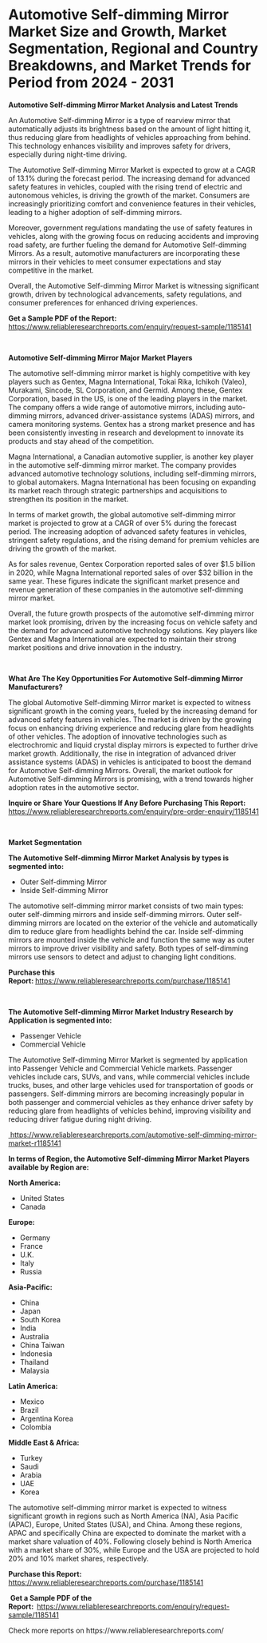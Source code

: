 <p><h1>Automotive Self-dimming Mirror Market Size and Growth, Market Segmentation, Regional and Country Breakdowns, and Market Trends for Period from 2024 -  2031</h1></p><p><strong>Automotive Self-dimming Mirror Market Analysis and Latest Trends</strong></p>
<p><p>An Automotive Self-dimming Mirror is a type of rearview mirror that automatically adjusts its brightness based on the amount of light hitting it, thus reducing glare from headlights of vehicles approaching from behind. This technology enhances visibility and improves safety for drivers, especially during night-time driving.</p><p>The Automotive Self-dimming Mirror Market is expected to grow at a CAGR of 13.1% during the forecast period. The increasing demand for advanced safety features in vehicles, coupled with the rising trend of electric and autonomous vehicles, is driving the growth of the market. Consumers are increasingly prioritizing comfort and convenience features in their vehicles, leading to a higher adoption of self-dimming mirrors.</p><p>Moreover, government regulations mandating the use of safety features in vehicles, along with the growing focus on reducing accidents and improving road safety, are further fueling the demand for Automotive Self-dimming Mirrors. As a result, automotive manufacturers are incorporating these mirrors in their vehicles to meet consumer expectations and stay competitive in the market.</p><p>Overall, the Automotive Self-dimming Mirror Market is witnessing significant growth, driven by technological advancements, safety regulations, and consumer preferences for enhanced driving experiences.</p></p>
<p><strong>Get a Sample PDF of the Report:&nbsp;</strong> <a href="https://www.reliableresearchreports.com/enquiry/request-sample/1185141">https://www.reliableresearchreports.com/enquiry/request-sample/1185141</a></p>
<p>&nbsp;</p>
<p><strong>Automotive Self-dimming Mirror Major Market Players</strong></p>
<p><p>The automotive self-dimming mirror market is highly competitive with key players such as Gentex, Magna International, Tokai Rika, Ichikoh (Valeo), Murakami, Sincode, SL Corporation, and Germid. Among these, Gentex Corporation, based in the US, is one of the leading players in the market. The company offers a wide range of automotive mirrors, including auto-dimming mirrors, advanced driver-assistance systems (ADAS) mirrors, and camera monitoring systems. Gentex has a strong market presence and has been consistently investing in research and development to innovate its products and stay ahead of the competition.</p><p>Magna International, a Canadian automotive supplier, is another key player in the automotive self-dimming mirror market. The company provides advanced automotive technology solutions, including self-dimming mirrors, to global automakers. Magna International has been focusing on expanding its market reach through strategic partnerships and acquisitions to strengthen its position in the market.</p><p>In terms of market growth, the global automotive self-dimming mirror market is projected to grow at a CAGR of over 5% during the forecast period. The increasing adoption of advanced safety features in vehicles, stringent safety regulations, and the rising demand for premium vehicles are driving the growth of the market.</p><p>As for sales revenue, Gentex Corporation reported sales of over $1.5 billion in 2020, while Magna International reported sales of over $32 billion in the same year. These figures indicate the significant market presence and revenue generation of these companies in the automotive self-dimming mirror market.</p><p>Overall, the future growth prospects of the automotive self-dimming mirror market look promising, driven by the increasing focus on vehicle safety and the demand for advanced automotive technology solutions. Key players like Gentex and Magna International are expected to maintain their strong market positions and drive innovation in the industry.</p></p>
<p>&nbsp;</p>
<p><strong>What Are The Key Opportunities For Automotive Self-dimming Mirror Manufacturers?</strong></p>
<p><p>The global Automotive Self-dimming Mirror market is expected to witness significant growth in the coming years, fueled by the increasing demand for advanced safety features in vehicles. The market is driven by the growing focus on enhancing driving experience and reducing glare from headlights of other vehicles. The adoption of innovative technologies such as electrochromic and liquid crystal display mirrors is expected to further drive market growth. Additionally, the rise in integration of advanced driver assistance systems (ADAS) in vehicles is anticipated to boost the demand for Automotive Self-dimming Mirrors. Overall, the market outlook for Automotive Self-dimming Mirrors is promising, with a trend towards higher adoption rates in the automotive sector.</p></p>
<p><strong>Inquire or Share Your Questions If Any Before Purchasing This Report:</strong> <a href="https://www.reliableresearchreports.com/enquiry/pre-order-enquiry/1185141">https://www.reliableresearchreports.com/enquiry/pre-order-enquiry/1185141</a></p>
<p>&nbsp;</p>
<p><strong>Market Segmentation</strong></p>
<p><strong>The Automotive Self-dimming Mirror Market Analysis by types is segmented into:</strong></p>
<p><ul><li>Outer Self-dimming Mirror</li><li>Inside Self-dimming Mirror</li></ul></p>
<p><p>The automotive self-dimming mirror market consists of two main types: outer self-dimming mirrors and inside self-dimming mirrors. Outer self-dimming mirrors are located on the exterior of the vehicle and automatically dim to reduce glare from headlights behind the car. Inside self-dimming mirrors are mounted inside the vehicle and function the same way as outer mirrors to improve driver visibility and safety. Both types of self-dimming mirrors use sensors to detect and adjust to changing light conditions.</p></p>
<p><strong>Purchase this Report:&nbsp;</strong><a href="https://www.reliableresearchreports.com/purchase/1185141">https://www.reliableresearchreports.com/purchase/1185141</a></p>
<p>&nbsp;</p>
<p><strong>The Automotive Self-dimming Mirror Market Industry Research by Application is segmented into:</strong></p>
<p><ul><li>Passenger Vehicle</li><li>Commercial Vehicle</li></ul></p>
<p><p>The Automotive Self-dimming Mirror Market is segmented by application into Passenger Vehicle and Commercial Vehicle markets. Passenger vehicles include cars, SUVs, and vans, while commercial vehicles include trucks, buses, and other large vehicles used for transportation of goods or passengers. Self-dimming mirrors are becoming increasingly popular in both passenger and commercial vehicles as they enhance driver safety by reducing glare from headlights of vehicles behind, improving visibility and reducing driver fatigue during night driving.</p></p>
<p><a href="https://www.reliableresearchreports.com/automotive-self-dimming-mirror-market-r1185141">&nbsp;https://www.reliableresearchreports.com/automotive-self-dimming-mirror-market-r1185141</a></p>
<p><strong>In terms of Region, the Automotive Self-dimming Mirror Market Players available by Region are:</strong></p>
<p>
    <p> <strong> North America: </strong>
        <ul>
            <li>United States</li>
            <li>Canada</li>
        </ul>
        </p> 
    <p> <strong> Europe: </strong>
        <ul>
            <li>Germany</li>
            <li>France</li>
            <li>U.K.</li>
            <li>Italy</li>
            <li>Russia</li>
        </ul>
        </p> 
    <p> <strong> Asia-Pacific: </strong>
        <ul>
            <li>China</li>
            <li>Japan</li>
            <li>South Korea</li>
            <li>India</li>
            <li>Australia</li>
            <li>China Taiwan</li>
            <li>Indonesia</li>
            <li>Thailand</li>
            <li>Malaysia</li>
        </ul>
        </p> 
    <p> <strong> Latin America: </strong>
        <ul>
            <li>Mexico</li>
            <li>Brazil</li>
            <li>Argentina Korea</li>
            <li>Colombia</li>
        </ul>
        </p> 
    <p> <strong> Middle East & Africa: </strong>
        <ul>
            <li>Turkey</li>
            <li>Saudi</li>
            <li>Arabia</li>
            <li>UAE</li>
            <li>Korea</li>
        </ul>
    </p>
    </p>
<p><p>The automotive self-dimming mirror market is expected to witness significant growth in regions such as North America (NA), Asia Pacific (APAC), Europe, United States (USA), and China. Among these regions, APAC and specifically China are expected to dominate the market with a market share valuation of 40%. Following closely behind is North America with a market share of 30%, while Europe and the USA are projected to hold 20% and 10% market shares, respectively.</p></p>
<p><strong>Purchase this Report: </strong><a href="https://www.reliableresearchreports.com/purchase/1185141">https://www.reliableresearchreports.com/purchase/1185141</a></p>
<p>&nbsp;<strong>Get a Sample PDF of the Report:&nbsp;&nbsp;</strong><a href="https://www.reliableresearchreports.com/enquiry/request-sample/1185141">https://www.reliableresearchreports.com/enquiry/request-sample/1185141</a></p>
<p><strong></strong></p>
<p>Check more reports on https://www.reliableresearchreports.com/</p>